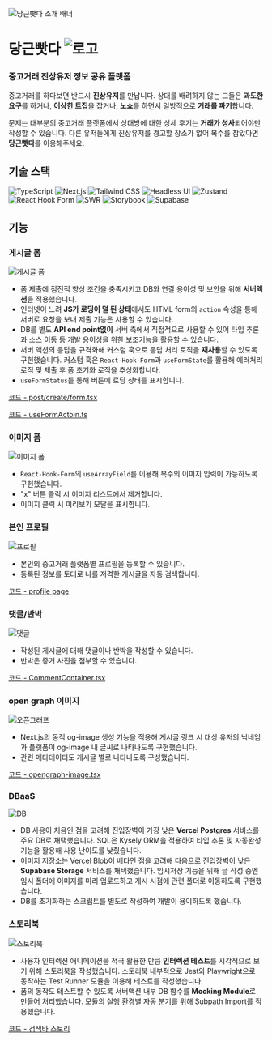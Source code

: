 ![당근빳다 소개 배너](public/당근빳다_배너1.jpg)

# 당근빳다 ![로고](public/icon-16.png)

### 중고거래 진상유저 정보 공유 플랫폼

중고거래를 하다보면 반드시 **진상유저**를 만납니다. 상대를 배려하지 않는 그들은 **과도한 요구**를 하거나, **이상한 트집**을 잡거나, **노쇼**를 하면서 일방적으로 **거래를 파기**합니다.

문제는 대부분의 중고거래 플랫폼에서 상대방에 대한 상세 후기는 **거래가 성사**되어야만 작성할 수 있습니다. 다른 유저들에게 진상유저를 경고할 장소가 없어 복수를 참았다면 **당근빳다**를 이용해주세요.

## 기술 스택

![TypeScript](https://img.shields.io/badge/TypeScript-%233178C6?style=flat-square&logo=typescript&logoColor=white)
![Next.js](https://img.shields.io/badge/Next.js-%23000000?style=flat-square&logo=nextdotjs&logoColor=white)
![Tailwind CSS](https://img.shields.io/badge/Tailwind%20CSS-%2306B6D4?style=flat-square&logo=tailwindcss&logoColor=white)
![Headless UI](https://img.shields.io/badge/Headless%20UI-%2366E3FF?style=flat-square&logo=headlessui&logoColor=white)
![Zustand](https://img.shields.io/badge/Zustand-%23F15A24?style=flat-square&logo=zulip&logoColor=white)
![React Hook Form](https://img.shields.io/badge/React%20Hook%20Form-%23EC5990?style=flat-square&logo=reacthookform&logoColor=white)
![SWR](https://img.shields.io/badge/SWR-%23000000?style=flat-square&logo=swr&logoColor=white)
![Storybook](https://img.shields.io/badge/Storybook-%23FF4785?style=flat-square&logo=storybook&logoColor=white)
![Supabase](https://img.shields.io/badge/Supabase-%233FCF8E?style=flat-square&logo=supabase&logoColor=white)

## 기능

### 게시글 폼

![게시글 폼](public/post-form.jpeg)

- 폼 제출에 점진적 향상 조건을 충족시키고 DB와 연결 용이성 및 보안을 위해 **서버액션**을 적용했습니다.
- 인터넷이 느려 **JS가 로딩이 덜 된 상태**에서도 HTML form의 `action` 속성을 통해 서버로 요청을 보내 제출 기능은 사용할 수 있습니다.
- DB를 별도 **API end point없이** 서버 측에서 직접적으로 사용할 수 있어 타입 추론과 소스 이동 등 개발 용이성을 위한 보조기능을 활용할 수 있습니다.
- 서버 액션의 응답을 규격화해 커스텀 훅으로 응답 처리 로직을 **재사용**할 수 있도록 구현했습니다. 커스텀 훅은 `React-Hook-Form`과 `useFormState`를 활용해 에러처리 로직 및 제출 후 폼 초기화 로직을 추상화합니다.
- `useFormStatus`를 통해 버튼에 로딩 상태를 표시합니다.

[코드 - post/create/form.tsx](app/post/create/form.tsx)

[코드 - useFormActoin.ts](app/lib/hooks/useFormAction.ts)

### 이미지 폼

![이미지 폼](public/image-form.jpeg)

- `React-Hook-Form`의 `useArrayField`를 이용해 복수의 이미지 입력이 가능하도록 구현했습니다.
- "x" 버튼 클릭 시 이미지 리스트에서 제거합니다.
- 이미지 클릭 시 미리보기 모달을 표시합니다.

### 본인 프로필

![프로필](public/profile.jpeg)

- 본인의 중고거래 플랫폼별 프로필을 등록할 수 있습니다.
- 등록된 정보를 토대로 나를 저격한 게시글을 자동 검색합니다.

[코드 - profile page](app/profile/page.tsx)

### 댓글/반박

![댓글](public/comment.jpeg)

- 작성된 게시글에 대해 댓글이나 반박을 작성할 수 있습니다.
- 반박은 증거 사진을 첨부할 수 있습니다.

[코드 - CommentContainer.tsx](<app/post/[id]/(comment)/CommentContainer.tsx>)

### open graph 이미지

![오픈그래프](public/patda_og.jpg)

- Next.js의 동적 og-image 생성 기능을 적용해 게시글 링크 시 대상 유저의 닉네임과 플랫폼이 og-image 내 글씨로 나타나도록 구현했습니다.
- 관련 메타데이터도 게시글 별로 나타나도록 구성했습니다.

[코드 - opengraph-image.tsx](app/post/[id]/opengraph-image.tsx)

### DBaaS

![DB](public/storage.jpeg)

- DB 사용이 처음인 점을 고려해 진입장벽이 가장 낮은 **Vercel Postgres** 서비스를 주요 DB로 채택했습니다. SQL은 Kysely ORM을 적용하여 타입 추론 및 자동완성 기능을 활용해 사용 난이도를 낮췄습니다.
- 이미지 저장소는 Vercel Blob이 베타인 점을 고려해 다음으로 진입장벽이 낮은 **Supabase Storage** 서비스를 채택했습니다. 임시저장 기능을 위해 글 작성 중엔 임시 폴더에 이미지를 미리 업로드하고 게시 시점에 관련 폴더로 이동하도록 구현했습니다.
- DB를 초기화하는 스크립트를 별도로 작성하여 개발이 용이하도록 했습니다.

### 스토리북

![스토리북](https://d2pu0ruyxf50in.cloudfront.net/스토리북.jpg)

- 사용자 인터렉션 애니메이션을 적극 활용한 만큼 **인터렉션 테스트**를 시각적으로 보기 위해 스토리북을 작성했습니다. 스토리북 내부적으로 Jest와 Playwright으로 동작하는 Test Runner 모듈을 이용해 테스트를 작성했습니다.
- 폼의 동작도 테스트할 수 있도록 서버액션 내부 DB 함수를 **Mocking Module**로 만들어 처리했습니다. 모듈의 실행 환경별 자동 분기를 위해 Subpath Import를 적용했습니다.

[코드 - 검색바 스토리](stories/Search.stories.tsx)
